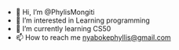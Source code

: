 - 👋 Hi, I’m @PhylisMongiti
- 👀 I’m interested in Learning programming
- 🌱 I’m currently learning CS50
- 📫 How to reach me nyabokephyllis@gmail.com

<!---
PhylisMongiti/PhylisMongiti is a ✨ special ✨ repository because its `README.md` (this file) appears on your GitHub profile.
You can click the Preview link to take a look at your changes.
--->
